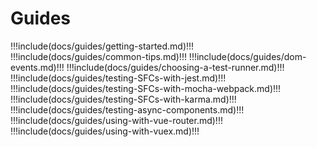 # Guides

!!!include(docs/guides/getting-started.md)!!!
!!!include(docs/guides/common-tips.md)!!!
!!!include(docs/guides/dom-events.md)!!!
!!!include(docs/guides/choosing-a-test-runner.md)!!!
!!!include(docs/guides/testing-SFCs-with-jest.md)!!!
!!!include(docs/guides/testing-SFCs-with-mocha-webpack.md)!!!
!!!include(docs/guides/testing-SFCs-with-karma.md)!!!
!!!include(docs/guides/testing-async-components.md)!!!
!!!include(docs/guides/using-with-vue-router.md)!!!
!!!include(docs/guides/using-with-vuex.md)!!!